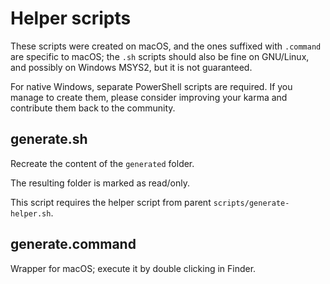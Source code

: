 # Helper scripts

These scripts were created on macOS, and the ones suffixed with `.command` are specific to macOS; the `.sh` scripts should also be fine on GNU/Linux, and possibly on Windows MSYS2, but it is not guaranteed.

For native Windows, separate PowerShell scripts are required. If you manage to create them, please consider improving your karma and contribute them back to the community.

## generate.sh

Recreate the content of the `generated` folder.

The resulting folder is marked as read/only.

This script requires the helper script from parent `scripts/generate-helper.sh`.

## generate.command

Wrapper for macOS; execute it by double clicking in Finder.
